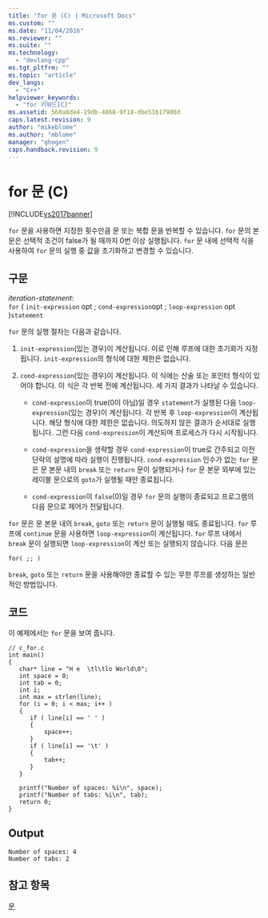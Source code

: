 ```yaml
---
title: "for 문 (C) | Microsoft Docs"
ms.custom: ""
ms.date: "11/04/2016"
ms.reviewer: ""
ms.suite: ""
ms.technology: 
  - "devlang-cpp"
ms.tgt_pltfrm: ""
ms.topic: "article"
dev_langs: 
  - "C++"
helpviewer_keywords: 
  - "for 키워드[C]"
ms.assetid: 560a8de4-19db-4868-9f18-dbe51b17900d
caps.latest.revision: 9
author: "mikeblome"
ms.author: "mblome"
manager: "ghogen"
caps.handback.revision: 9
---
```

# for 문 (C)
[!INCLUDE[vs2017banner](../assembler/inline/includes/vs2017banner.md)]

`for` 문을 사용하면 지정한 횟수만큼 문 또는 복합 문을 반복할 수 있습니다.  `for` 문의 본문은 선택적 조건이 false가 될 때까지 0번 이상 실행됩니다.  `for` 문 내에 선택적 식을 사용하여 `for` 문의 실행 중 값을 초기화하고 변경할 수 있습니다.  
  
## 구문  
 *iteration\-statement*:  
 `for` \( `init-expression` opt ; `cond-expression`opt ; `loop-expression` opt \)`statement`  
  
 `for` 문의 실행 절차는 다음과 같습니다.  
  
1.  `init-expression`\(있는 경우\)이 계산됩니다.  이로 인해 루프에 대한 초기화가 지정됩니다.  `init-expression`의 형식에 대한 제한은 없습니다.  
  
2.  `cond-expression`\(있는 경우\)이 계산됩니다.  이 식에는 산술 또는 포인터 형식이 있어야 합니다.  이 식은 각 반복 전에 계산됩니다.  세 가지 결과가 나타날 수 있습니다.  
  
    -   `cond-expression`이 true\(0이 아님\)일 경우 `statement`가 실행된 다음 `loop-expression`\(있는 경우\)이 계산됩니다.  각 반복 후 `loop-expression`이 계산됩니다.  해당 형식에 대한 제한은 없습니다.  의도하지 않은 결과가 순서대로 실행됩니다.  그런 다음 `cond-expression`이 계산되며 프로세스가 다시 시작됩니다.  
  
    -   `cond-expression`을 생략할 경우 `cond-expression`이 true로 간주되고 이전 단락의 설명에 따라 실행이 진행됩니다.  `cond-expression` 인수가 없는 `for` 문은 문 본문 내의 `break` 또는 `return` 문이 실행되거나 `for` 문 본문 외부에 있는 레이블 문으로의 `goto`가 실행될 때만 종료됩니다.  
  
    -   `cond-expression`이 `false`\(0\)일 경우 `for` 문의 실행이 종료되고 프로그램의 다음 문으로 제어가 전달됩니다.  
  
 `for` 문은 문 본문 내의 `break`, `goto` 또는 `return` 문이 실행될 때도 종료됩니다.  `for` 루프에 `continue` 문을 사용하면 `loop-expression`이 계산됩니다.  `for` 루프 내에서 `break` 문이 실행되면 `loop-expression`이 계산 또는 실행되지 않습니다.  다음 문은  
  
```  
for( ;; )  
```  
  
 `break`, `goto` 또는 `return` 문을 사용해야만 종료할 수 있는 무한 루프를 생성하는 일반적인 방법입니다.  
  
## 코드  
 이 예제에서는 `for` 문을 보여 줍니다.  
  
```  
// c_for.c  
int main()  
{  
   char* line = "H e  \tl\tlo World\0";  
   int space = 0;  
   int tab = 0;  
   int i;  
   int max = strlen(line);  
   for (i = 0; i < max; i++ )   
   {  
      if ( line[i] == ' ' )  
      {  
          space++;  
      }  
      if ( line[i] == '\t' )  
      {  
          tab++;  
      }  
   }  
  
   printf("Number of spaces: %i\n", space);  
   printf("Number of tabs: %i\n", tab);  
   return 0;  
}  
```  
  
## Output  
  
```  
Number of spaces: 4  
Number of tabs: 2  
```  
  
## 참고 항목  
 [문](../c-language/statements-c.md)